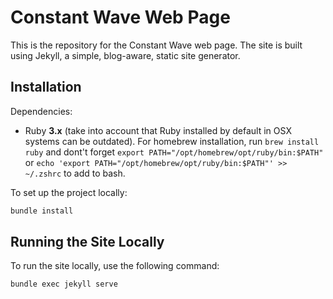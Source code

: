 # Constant Wave Web Page

This is the repository for the Constant Wave web page. The site is built using Jekyll, a simple, blog-aware, static site generator.

## Installation

Dependencies: 

- Ruby **3.x** (take into account that Ruby installed by default in OSX systems can be outdated). For homebrew installation, run `brew install ruby` and dont't forget `export PATH="/opt/homebrew/opt/ruby/bin:$PATH"` or `echo 'export PATH="/opt/homebrew/opt/ruby/bin:$PATH"' >> ~/.zshrc` to add to bash.

To set up the project locally:

```sh
bundle install
```

## Running the Site Locally

To run the site locally, use the following command:

```sh
bundle exec jekyll serve
```
